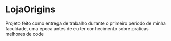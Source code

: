 # LojaOrigins
Projeto feito como entrega de trabalho durante o primeiro período de minha faculdade, uma época antes de eu ter conhecimento sobre praticas melhores de code
